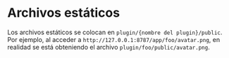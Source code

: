 # Archivos estáticos
Los archivos estáticos se colocan en `plugin/{nombre del plugin}/public`. 
Por ejemplo, al acceder a `http://127.0.0.1:8787/app/foo/avatar.png`, en realidad se está obteniendo el archivo `plugin/foo/public/avatar.png`.
